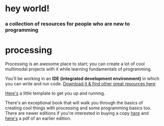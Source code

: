 # hey world!
### a collection of resources for people who are new to programming

# processing
Processing is an awesome place to start; you can create a lot of cool multimodal
projects with it while learning fundamentals of programming.

You'll be working in an **IDE (integrated development environment)** in which
you can write and run code.
[Download it & find other great resources here](https://processing.org/)

[Here's](https://gist.github.com/chrstnb/aac79def0b3ab63bc5cadc249fdb4901.js) a little
template to get you up and running.

There's an exceptional book that will walk you through the basics of creating
cool things with processing and some programming basics too. There are newer
editions if you're interested in buying a copy [here](https://www.amazon.com/gp/product/1457187086/ref=as_li_tl?ie=UTF8&camp=1789&creative=390957&creativeASIN=1457187086&linkCode=as2&tag=processing09-20&linkId=JEJC22CTQ5ZF4ZYO)
and [here's](http://cmuems.com/resources/getting_started_with_processing.pdf) a
pdf of an earlier edition.
